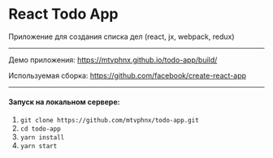 # React Todo App
Приложение для создания списка дел (react, jx, webpack, redux)
____

Демо приложения: https://mtvphnx.github.io/todo-app/build/

Используемая сборка: https://github.com/facebook/create-react-app

____

#### Запуск на локальном сервере:

1.  `git clone https://github.com/mtvphnx/todo-app.git`
2.  `cd todo-app`
3.  `yarn install`
4.  `yarn start`